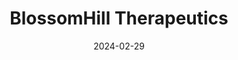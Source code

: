 ---  
layout: startup_page  
title: "BlossomHill Therapeutics"  
id: "bhtherapeutics.com"  
permalink: "/blossomhilltherapeuticsbhtherapeutics.com02292024/"  
website: "https://bhtherapeutics.com/"  
funding_round: "Series B"  
funding_amount: "$100M"  
investors: "Colt Ventures, Cormorant Asset Management, OrbiMed, Vivo Capital, Hercules BioVentures Partners LLC, Plaisance Capital Management LLC, H&D Asset Management"  
about: "BlossomHill Therapeutics is a biotechnology company focused on designing and developing small molecule medicines for cancer and autoimmune diseases. They are building a pipeline of drug candidates aimed at addressing unmet medical needs and improving patient outcomes. Their approach emphasizes novel chemotype design based on a deep understanding of disease science."  
markets: "Biotechnology, Oncology, Autoimmune Diseases, Biopharma, Health Care, Pharmaceutical, Therapeutics"  
hq: "San Diego, California, United States"  
founded_year: "2020"  
linkedin: "https://www.linkedin.com/company/blossomhill-therapeutics-inc"  
twitter: "https://twitter.com/bhtherapeutics"  
instagram: ""  
facebook: ""  
crunchbase: "https://www.crunchbase.com/organization/blossomhill-therapeutics"  
pitchbook: "https://pitchbook.com/profiles/company/462111-40"  

date_display: "29-Feb-2024"  
date: "2024-02-29"

# SEO Optimization  
meta_title: "BlossomHill Therapeutics - Series B Funding ($100M)"  
meta_description: "BlossomHill Therapeutics, BlossomHill Therapeutics is a biotechnology company focused on designing and developing small molecule medicines for cancer and autoimmune diseases. T..."  
meta_keywords: "BlossomHill Therapeutics, Biotechnology, Oncology, Autoimmune Diseases, Biopharma, Health Care, Pharmaceutical, Therapeutics, Series B funding"  
canonical_url: "https://startup.projectstartups.com/blossomhilltherapeuticsbhtherapeutics.com02292024/"  
---